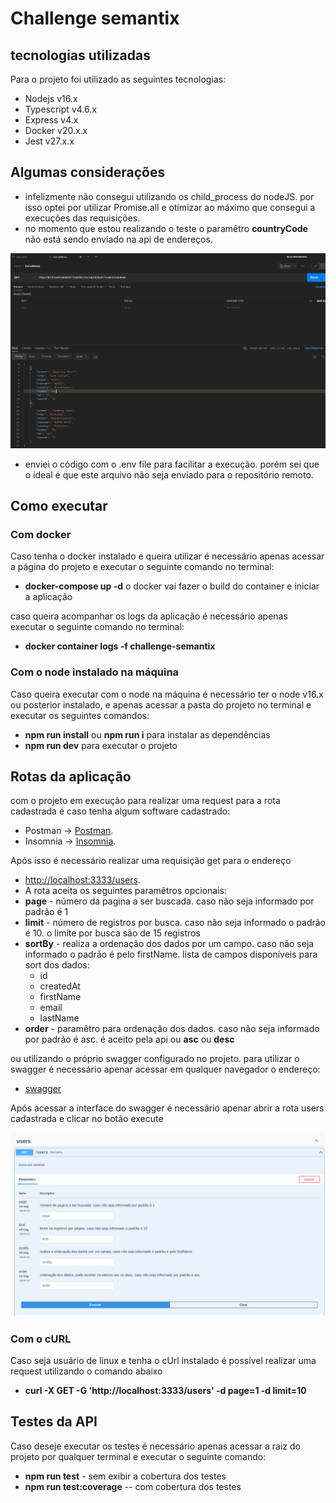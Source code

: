 # Challenge semantix

## tecnologias utilizadas
Para o projeto foi utilizado as seguintes tecnologias:
* Nodejs v16.x
* Typescript v4.6.x
* Express v4.x
* Docker v20.x.x
* Jest v27.x.x

## Algumas considerações
* infelizmente não consegui utilizando os child_process do nodeJS. por isso optei por utilizar Promise.all e otimizar ao máximo que consegui a execuções das requisições.
* no momento que estou realizando o teste o paramêtro **countryCode** não está sendo enviado na api de endereços.

![countryCode.](./images/countryCode.png)

* enviei o código com o .env file para facilitar a execução. porém sei que o ideal é que este arquivo não seja enviado para o repositório remoto.

## Como executar

### Com docker
Caso tenha o docker instalado e queira utilizar é necessário apenas acessar a página do projeto e executar o seguinte comando no terminal:
* **docker-compose up -d** o docker vai fazer o build do container e iniciar a aplicação

caso queira acompanhar os logs da aplicação é necessário apenas executar o seguinte comando no terminal:
* **docker container logs -f challenge-semantix**

### Com o node instalado na máquina
Caso queira executar com o node na máquina é necessário ter o node v16.x ou posterior instalado, e apenas acessar a pasta do projeto no terminal e executar os seguintes comandos:

* **npm run install** ou **npm run i** para instalar as dependências
* **npm run dev** para executar o projeto


## Rotas da aplicação
com o projeto em execução para realizar uma request para a rota cadastrada é caso tenha algum software cadastrado:
* Postman ->  [Postman](https://www.postman.com).
* Insomnia -> [Insomnia](https://insomnia.rest/download).

Após isso é necessário realizar uma requisição get para o endereço
* [http://localhost:3333/users](http://localhost:3333/users).
* A rota aceita os seguintes paramêtros opcionais:
* **page** - número da pagina a ser buscada. caso não seja informado por padrão é 1
* **limit** - número de registros por busca. caso não seja informado o padrão é 10. o limite por busca são de 15 registros
* **sortBy** - realiza a ordenação dos dados por um campo. caso não seja informado o padrão é pelo firstName. lista de campos disponíveis para sort dos dados:
  * id
  * createdAt
  * firstName
  * email
  * lastName
* **order** - paramêtro para ordenação dos dados. caso não seja informado por padrão é asc. é aceito pela api ou **asc** ou **desc**

ou utilizando o próprio swagger configurado no projeto. para utilizar o swagger é necessário apenar acessar em qualquer navegador o endereço:

* [swagger](http://localhost:3333/api-docs)

Após acessar a interface do swagger é necessário apenar abrir a rota users cadastrada e clicar no botão execute

![Swagger da aplicação.](./images/swagger.png "Swagger")

### Com o cURL
Caso seja usuário de linux e tenha o cUrl instalado é possível realizar uma request utilizando o comando abaixo
* **curl -X GET -G 'http://localhost:3333/users' -d page=1 -d limit=10**


## Testes da API
Caso deseje executar os testes é necessário apenas acessar a raiz do projeto por qualquer terminal e executar o seguinte comando:
* **npm run test** - sem exibir a cobertura dos testes
* **npm run test:coverage** -- com cobertura dos testes
